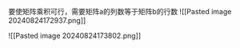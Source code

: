 要使矩阵乘积可行，需要矩阵a的列数等于矩阵b的行数
![[Pasted image 20240824172937.png]]



![[Pasted image 20240824173802.png]]
